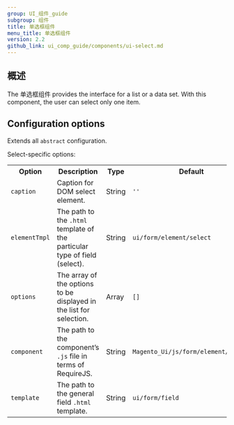 ```yaml
---
group: UI_组件_guide
subgroup: 组件
title: 单选框组件
menu_title: 单选框组件
version: 2.2
github_link: ui_comp_guide/components/ui-select.md
---
```


## 概述

The 单选框组件 provides the interface for a list or a data set. With this component, the user can select only one item.

## Configuration options

Extends all `abstract` configuration.

Select-specific options:

<table>
  <tr>
    <th>
      Option
    </th>
    <th>
      Description
    </th>
    <th>
      Type
    </th>
    <th>
      Default
    </th>
  </tr>
  <tr>
    <td>
      <code>caption</code>
    </td>
    <td>
      Caption for DOM select element.
    </td>
    <td>
      String
    </td>
    <td>
      <code>''</code>
    </td>
  </tr>
  <tr>
    <td>
      <code>elementTmpl</code>
    </td>
    <td>
      The path to the <code>.html</code> template of the particular
      type of field (select).
    </td>
    <td>
      String
    </td>
    <td>
      <code>ui/form/element/select</code>
    </td>
  </tr>
  <tr>
    <td>
      <code>options</code>
    </td>
    <td>
      The array of the options to be displayed in the list for
      selection.
    </td>
    <td>
      Array
    </td>
    <td>
      <code>[]</code>
    </td>
  </tr>
  <tr>
    <td>
      <code>component</code>
    </td>
    <td>
      The path to the component’s <code>.js</code> file in terms of
      RequireJS.
    </td>
    <td>
      String
    </td>
    <td>
      <code>Magento_Ui/js/form/element/select</code>
    </td>
  </tr>
  <tr>
    <td>
      <code>template</code>
    </td>
    <td>
      The path to the general field <code>.html</code> template.
    </td>
    <td>
      String
    </td>
    <td>
      <code>ui/form/field</code>
    </td>
  </tr>
</table>
